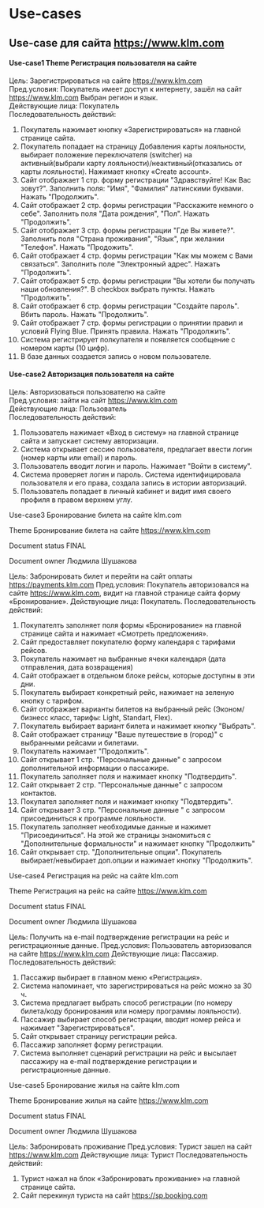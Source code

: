 # Use-cases 

## Use-case для сайта https://www.klm.com 

#### Use-case1  Theme Регистрация пользователя на сайте   
Цель: Зарегистрироваться на сайте https://www.klm.com  
Пред.условия: Покупатель имеет доступ к интернету, зашёл на сайт https://www.klm.com Выбран регион и язык.  
Действующие лица: Покупатель  
Последовательность действий:  
1.	Покупатель нажимает кнопку «Зарегистрироваться» на главной странице сайта.
2.	Покупатель попадает на страницу Добавления карты лояльности, выбирает положение переключателя (switcher) на активный(выбрали карту лояльности)/неактивный(отказались от карты лояльности). Нажимает кнопку «Create account».
3.	Сайт отображает 1 стр. форму регистрации "Здравствуйте! Как Вас зовут?". Заполнить поля: "Имя", "Фамилия" латинскими буквами. Нажать "Продолжить".
4.	Сайт отображает 2 стр.  формы регистрации "Расскажите немного о себе". Заполнить  поля "Дата рождения", "Пол". Нажать "Продолжить".
5.	Сайт отображает 3 стр. формы регистрации "Где Вы живете?". Заполнить поля "Страна проживания", "Язык", при желании "Телефон". Нажать "Продожить".
6.	Сайт отображает 4 стр. формы регистрации "Как мы можем с Вами связаться". Заполнить поле "Электронный адрес". Нажать "Продолжить".
7.	Сайт отображает 5 стр. формы регистрации "Вы хотели бы получать наши обновления?". В checkbox выбрать пункты. Нажать "Продолжить".
8.	Сайт отображает 6 стр. формы регистрации "Создайте пароль". Вбить пароль. Нажать "Продолжить".
9.	Сайт отображает 7 стр. формы регистрации о принятии правил и условий Flying Blue. Принять правила. Нажать "Продолжить".
10.	Система регистрирует полкупателя и появляется сообщение с номером карты (10 цифр).
11.	В базе данных создается запись о новом пользователе.

#### Use-case2  Авторизация пользователя на сайте  
Цель: Авторизоваться пользователю на сайте  
Пред.условия: зайти на сайт https://www.klm.com  
Действующие лица: Пользователь  
Последовательность действий:  
1.	Пользователь нажимает «Вход в систему» на главной странице сайта и запускает систему авторизации.
2.	Система открывает сессию пользователя, предлагает ввести логин (номер карты или email) и пароль.
3.	Пользователь вводит логин и пароль. Нажимает "Войти в систему".
4.	Система проверяет логин и пароль. Система идентифицировала пользователя и его права, создала запись в истории авторизаций.
5.	Пользователь попадает в личный кабинет и  видит имя своего профиля в правом верхнем углу.

Use-case3 Бронирование билета на сайте klm.com

Theme	Бронирование билета на сайте https://www.klm.com

Document status	FINAL

Document owner	Людмила Шушакова

Цель: Забронировать билет и перейти на сайт оплаты https://payments.klm.com
Пред.условия: Покупатель авторизовался на сайте https://www.klm.com, видит на главной странице сайта форму «Бронирование».
Действующие лица: Покупатель.
Последовательность действий:
1.	Покупателть заполняет  поля формы «Бронирование» на главной странице сайта и нажимает «Смотреть предложения».
2.	Сайт предоставляет покупателю форму календаря с тарифами рейсов.
3.	Покупатель нажимает на  выбранные ячеки календаря (дата отправления, дата возвращения)
4.	Сайт отображает в отдельном блоке  рейсы, которые доступны в эти дни.
5.	Покупатель выбирает конкретный рейс, нажимает на зеленую кнопку с тарифом.
6.	Сайт отображает варианты билетов на выбранный рейс (Эконом/бизнесс класс, тарифы: Light, Standart, Flex). 
7.	Покупатель выбирает вариант билета и нажимает кнопку "Выбрать". 
8.	Сайт отображает страницу "Ваше путешествие в (город)" с выбранными рейсами и билетами.
9.	Покупатель нажимает "Продолжить".
10.	Сайт открывает 1 стр. "Персональные данные" с запросом дополнительной информации о пассажире.
11.	Покупатель заполняет поля и нажимает кнопку "Подтвердить".
12.	Сайт открывает 2 стр. "Персональные данные" с запросом контактов.
13.	Покупател заполняет поля и нажимает кнопку "Подвтердить". 
14.	Сайт открывает 3 стр. "Персональные данные " с запросом присоединиться к программе лояльности.
15.	Покупатель заполняет необходимые данные и нажимет "Присоединиться". На этой же страницы знакомиться с "Дополнительные формальности" и нажимает кнопку "Продолжить"
16.	Сайт открывает стр. "Дополнительные опции". Покупатель выбирает/невыбирает доп.опции и нажимает кнопку "Продолжить". 





Use-case4 Регистрация на рейс на сайте klm.com

Theme	Регистрация на рейс на сайте https://www.klm.com

Document status	FINAL

Document owner	Людмила Шушакова

Цель: Получить на e-mail подтверждение регистрации на рейс и регистрационные данные. 
Пред.условия: Пользователь авторизовался на сайте https://www.klm.com
Действующие лица: Пассажир.
Последовательность действий:
1.	Пассажир выбирает в главном меню «Регистрация».
2.	Система напоминает, что зарегистрироваться на рейс можно за 30 ч.
3.	Система предлагает выбрать способ регистрации (по номеру билета/коду бронирования или номеру программы лояльности).
4.	Пассажир выбирает способ регистрации, вводит номер рейса и нажимает "Зарегистрироваться".
5.	Сайт открывает  страницу регистрации рейса.
6.	Пассажир заполняет форму регистрации.
7.	Система выполняет сценарий регистрации на рейс и высылает пассажиру на e-mail подтверждение регистрации и регистрационные данные.





Use-case5 Бронирование жилья на сайте klm.com

Theme	Бронирование жилья на сайте https://www.klm.com

Document status	FINAL

Document owner	Людмила Шушакова

Цель: Забронировать проживание
Пред.условия: Турист зашел на сайт https://www.klm.com
Действующие лица: Турист
Последовательность действий:        
1.	Турист нажал на блок «Забронировать проживание» на главной странице сайта.
2.	Сайт перекинул туриста на сайт https://sp.booking.com
